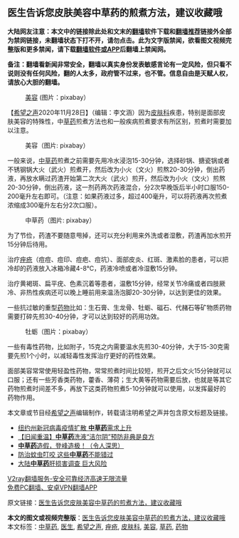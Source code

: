  <h2>医生告诉您皮肤美容中草药的煎煮方法，建议收藏哦</h2> <p class="notice"><b>大陆网友注意：本文中的链接除此处和文末的<a href="https://github.com/bannedbook/fanqiang" >翻墙</a>软件下载和<a href="https://github.com/killgcd/justmysocks/blob/master/README.md">翻墙推荐</a>链接外全部为禁网链接，未翻墙状态下打不开，请勿点击。此为文字版禁闻，欲看图文视频完整版和更多禁闻，请下载<a href="https://github.com/bannedbook/fanqiang">翻墙软件或APP</a>后翻墙上禁闻网。</p><p>备注：翻墙看新闻非常安全，翻墙以真实身份发表敏感言论有一定风险，但只看不说则没有任何风险，翻的人太多，政府管不过来，也不管。信息自由是天赋人权，请放心大胆的翻墙。</b></p>  <div class="entry"> <figure><figcaption><a href="https://www.bannedbook.org/bnews/tag/%e7%be%8e%e5%ae%b9/" class="st_tag internal_tag" rel="tag" title="标签 美容 下的日志">美容</a>   (图片：pixabay）</figcaption></figure> <p>【<span class='wp_keywordlink_affiliate'><a href="https://www.soundofhope.org" title="希望之声" target="_blank">希望之声</a></span>2020年11月28日】（编辑：李文涵）因为<a href="https://www.bannedbook.org/bnews/tag/%e7%9a%ae%e8%82%a4%e7%a7%91/" class="st_tag internal_tag" rel="tag" title="标签 皮肤科 下的日志">皮肤科</a>疾患，特别是面部皮肤美容的特殊性，中<a href="https://www.bannedbook.org/bnews/tag/%E8%8D%89%E8%8D%AF/" class="st_tag internal_tag" rel="tag" title="标签 草药 下的日志">草药</a>煎煮方法也和一般疾病煎煮要求有所区别，煎煮时需要加以注意。</p> <figure><figcaption>美容（图片: pixabay）</figcaption></figure> <p>一般来说，<a href="https://www.bannedbook.org/bnews/tag/%e4%b8%ad%e8%8d%89%e8%8d%af/" class="st_tag internal_tag" rel="tag" title="标签 中草药 下的日志">中草药</a>煎煮之前需要先用冷水浸泡15-30分钟，选择砂锅、搪瓷锅或者不锈钢锅大火（武火）煎煮开，然后改为小火（文火）煎熬20-30分钟，倒出药液，再放水瞒过药渣开始第二次大火（武火）煎开，然后改为小火（文火）煎熬20-30分钟，倒出药液，这一剂药两次药液混合，分2次早晚饭后半小时口服150-200毫升左右即可。（注意：如果药液过多，超过400毫升，可以将药液再次煎煮浓缩成300毫升左右分2次口服）。</p> <figure><figcaption>中草药（图片: pixabay）</figcaption></figure> <p>为了节俭，药渣不要随意甩掉，还可以充分利用来外洗或者湿敷，药渣再加水煎开15分钟后待用。</p>  <p>治疗<a href="https://www.bannedbook.org/bnews/tag/%e7%97%a4%e7%96%ae/" class="st_tag internal_tag" rel="tag" title="标签 痤疮 下的日志">痤疮</a>（痘痘、痘印、痘疤、痘坑）、面部皮炎、红斑、激素脸的患者，可以把冷却的药液放入冰箱冷藏4-8°C，药液冷喷或者冷湿敷15分钟。</p> <p>治疗黄褐斑、扁平疣、色素沉着等患者，温敷15分钟，经常关节冷痛或者四肢厥冷、非热性疾病还可以晚上睡前用来温汤泡脚20-30分钟，以达到更佳的效果。</p> <p>一些抗过敏的重型<a href="https://www.bannedbook.org/bnews/tag/%e8%8d%af%e7%89%a9/" class="st_tag internal_tag" rel="tag" title="标签 药物 下的日志">药物</a>比如：生石膏、生龙骨、牡蛎、磁石、代赭石等矿物质药物需要打碎先煎30-40分钟，才可以达到较好的药用功效。</p>  <figure><figcaption>牡蛎（图片：pixabay）</figcaption></figure> <p>一些有毒性药物，比如附子，15克之内需要温水先煎30-40分钟，大于15-30克需要先煎1个小时，以减轻毒性发挥治疗更好的药性效果。</p> <p>面部美容常常使用轻盈性药物，常常煎煮时间比较短，煎开之后文火15分钟就可以口服；还有一些芳香类药物，藿香、薄荷；生大黄等药物需要后放，也就是等其它药物煎煮时间差不多，再放下这类药物煎煮5-10分钟就可以使用，以发挥最好的药物作用。</p> <p>本文章或节目经<a href="https://www.bannedbook.org/bnews/tag/%e5%b8%8c%e6%9c%9b%e4%b9%8b%e5%a3%b0/" class="st_tag internal_tag" rel="tag" title="标签 希望之声 下的日志">希望之声</a>编辑制作，转载请注明希望之声并包含原文标题及链接。</p>  <ul class='op-related-articles' title='相关阅读'> <li><a href='https://www.bannedbook.org/bnews/worldnews/usa/20200310/1291347.html' target='_blank'>纽约州新冠病毒疫情扩散 <b>中草药</b>需求上升</a></li> <li><a href='https://www.bannedbook.org/bnews/baitai/20200201/1269008.html' target='_blank'>【旧闻重温】<b>中草药</b>洗液“洁尔阴”预防非典是良方</a></li> <li><a href='https://www.bannedbook.org/bnews/lifebaike/20190706/1153957.html' target='_blank'><b>中草药</b>造假，登峰造极！（令人深思）</a></li> <li><a href='https://www.bannedbook.org/bnews/lifebaike/20180731/979864.html' target='_blank'>防治蚊虫叮咬 这些<b>中草药</b>不能错过</a></li> <li><a href='https://www.bannedbook.org/bnews/cnnews/20171023/845695.html' target='_blank'>大陆<b>中草药</b>肝损害调查 巨大风险</a></li> </ul> <p class="texttj"> <a href="https://www.bannedbook.org/forum23/topic22702.html" target="_blank">V2ray翻墙服务-安全可靠经济高速无限流量</a><br/> <a href="https://github.com/bannedbook/fanqiang/wiki/%E7%A6%81%E9%97%BB%E7%BD%91%E5%AE%89%E5%8D%93%E7%BF%BB%E5%A2%99%E6%96%B0%E9%97%BBAPP" target="_blank">免费PC翻墙、安卓VPN翻墙APP</a></p><p>原文链接：<a class="src_link"  href="https://www.soundofhope.org/post/388876" target="_blank">医生告诉您皮肤美容中草药的煎煮方法，建议收藏哦</a></p><a name='sharetosocial'></a>       <div><b>本文的图文或视频完整版</b>：<a href='https://www.bannedbook.org/bnews/comments/20201128/1438630.html'>医生告诉您皮肤美容中草药的煎煮方法，建议收藏哦</a></div>  </div><!--END ENTRY--> <div class="postfooter"> <div>本文标签：<a href="https://www.bannedbook.org/bnews/tag/%e4%b8%ad%e8%8d%89%e8%8d%af/" rel="tag">中草药</a>, <a href="https://www.bannedbook.org/bnews/tag/%e5%8c%bb%e7%94%9f/" rel="tag">医生</a>, <a href="https://www.bannedbook.org/bnews/tag/%e5%b8%8c%e6%9c%9b%e4%b9%8b%e5%a3%b0/" rel="tag">希望之声</a>, <a href="https://www.bannedbook.org/bnews/tag/%e7%97%a4%e7%96%ae/" rel="tag">痤疮</a>, <a href="https://www.bannedbook.org/bnews/tag/%e7%9a%ae%e8%82%a4%e7%a7%91/" rel="tag">皮肤科</a>, <a href="https://www.bannedbook.org/bnews/tag/%e7%be%8e%e5%ae%b9/" rel="tag">美容</a>, <a href="https://www.bannedbook.org/bnews/tag/%E8%8D%89%E8%8D%AF/" rel="tag">草药</a>, <a href="https://www.bannedbook.org/bnews/tag/%e8%8d%af%e7%89%a9/" rel="tag">药物</a></div>  </div><!--END POSTFOOTER--> 